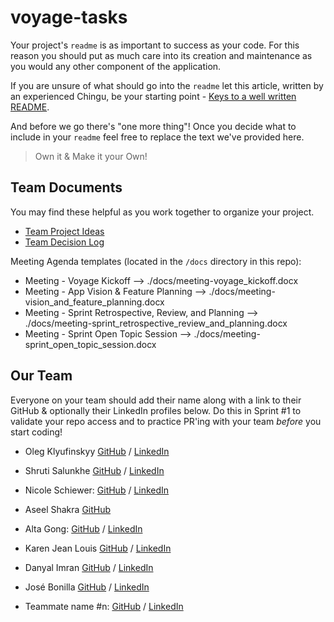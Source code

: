 # voyage-tasks

Your project's `readme` is as important to success as your code. For
this reason you should put as much care into its creation and maintenance
as you would any other component of the application.

If you are unsure of what should go into the `readme` let this article,
written by an experienced Chingu, be your starting point -
[Keys to a well written README](https://tinyurl.com/yk3wubft).

And before we go there's "one more thing"! Once you decide what to include
in your `readme` feel free to replace the text we've provided here.

> Own it & Make it your Own!

## Team Documents

You may find these helpful as you work together to organize your project.

- [Team Project Ideas](./docs/team_project_ideas.md)
- [Team Decision Log](./docs/team_decision_log.md)

Meeting Agenda templates (located in the `/docs` directory in this repo):

- Meeting - Voyage Kickoff --> ./docs/meeting-voyage_kickoff.docx
- Meeting - App Vision & Feature Planning --> ./docs/meeting-vision_and_feature_planning.docx
- Meeting - Sprint Retrospective, Review, and Planning --> ./docs/meeting-sprint_retrospective_review_and_planning.docx
- Meeting - Sprint Open Topic Session --> ./docs/meeting-sprint_open_topic_session.docx

## Our Team

Everyone on your team should add their name along with a link to their GitHub
& optionally their LinkedIn profiles below. Do this in Sprint #1 to validate
your repo access and to practice PR'ing with your team _before_ you start
coding!

- Oleg Klyufinskyy [GitHub](https://github.com/olegklyufinskyy) / [LinkedIn](https://www.linkedin.com/in/oleg-klyufinskyy/)
- Shruti Salunkhe [GitHub](<[https://github.com/](https://github.com/salunkhesshruti)>) / [LinkedIn](https://www.linkedin.com/in/shruti-b/)

- Nicole Schiewer: [GitHub](https://github.com/NicoleSchiewer) / [LinkedIn](https://linkedin.com/in/nicoleschiewer)

- Aseel Shakra [GitHub](https://github.com/asiill)
- Alta Gong: [GitHub](https://github.com/altagong) / [LinkedIn](https://www.linkedin.com/in/altagong/)
- Karen Jean Louis [GitHub](https://github.com/Limebee) / [LinkedIn](https://www.linkedin.com/in/karen-jean-louis-391007200/)

- Danyal Imran [GitHub](https://github.com/imRanDan) / [LinkedIn](https://www.linkedin.com/in/danyalimran/)

- José Bonilla [GitHub](https://github.com/jy-bonilla) / [LinkedIn](https://www.linkedin.com/in/bonillacodes/)

- Teammate name #n: [GitHub](https://github.com/ghaccountname) / [LinkedIn](https://linkedin.com/in/liaccountname)
